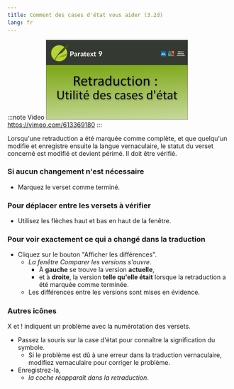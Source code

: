 ```yaml
---
title: Comment des cases d'état vous aider (3.2d)
lang: fr
---
```


:::note Video
[![ ](../../media/3.2d.png)](https://vimeo.com/613369180)  
https://vimeo.com/613369180
:::

Lorsqu'une retraduction a été marquée comme complète, et que quelqu'un modifie et enregistre ensuite la langue vernaculaire, le statut du verset concerné est modifié et devient périmé. Il doit être vérifié.

### Si aucun changement n'est nécessaire

-   Marquez le verset comme terminé.

### Pour déplacer entre les versets à vérifier

-   Utilisez les flèches haut et bas en haut de la fenêtre.

### Pour voir exactement ce qui a changé dans la traduction

-   Cliquez sur le bouton "Afficher les différences".  
     -  *La fenêtre Comparer les versions s'ouvre*.
        - À **gauche** se trouve la version **actuelle**, 
        - et à **droite**, la version **telle qu'elle était** lorsque la retraduction a été marquée comme terminée. 
     - Les différences entre les versions sont mises en évidence.

#####  

### Autres icônes

X et ! indiquent un problème avec la numérotation des versets.

-   Passez la souris sur la case d'état pour connaître la signification du symbole.
     -   Si le problème est dû à une erreur dans la traduction vernaculaire, modifiez vernaculaire pour corriger le problème.
-   Enregistrez-la,  
     -  *la coche réapparaît dans la retraduction*.

